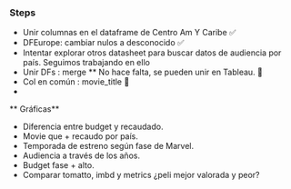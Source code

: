 ###  Steps

- Unir columnas en el dataframe de Centro Am Y Caribe ✅
- DFEurope: cambiar nulos a desconocido ✅
- Intentar explorar otros datasheet para buscar datos de audiencia por país. Seguimos trabajando en ello 
- Unir DFs : merge **  No hace falta, se pueden unir en Tableau. 🧱
- Col en común : movie_title 🚩
- 


** Gráficas** 

 - Diferencia entre budget y recaudado. 
 - Movie que + recaudo por país.
 - Temporada de estreno según fase de Marvel.
 - Audiencia a través de los años.
 - Budget fase + alto. 
 - Comparar tomatto, imbd y metrics ¿peli mejor valorada y peor? 

